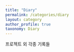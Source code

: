 ```yaml
---
title: "Diary"
permalink: /categories/diary
layout: category
author_profile: true
taxonomy: Diary
---
```


프로젝트 외 각종 기록들
